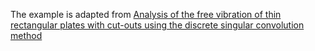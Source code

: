 The example is adapted from [Analysis of the free vibration of thin rectangular plates with cut-outs using the discrete singular convolution method](https://doi.org/10.1016/j.tws.2019.106529)

